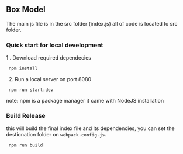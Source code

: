 ## Box Model

The main js file is in the src folder (index.js)
all of code is located to src folder.


###  Quick start for local development

1 . Download required dependecies 
```
 npm install  
```
2. Run a local server on port 8080
```
 npm run start:dev
```

note: npm is a package manager it came with NodeJS installation

### Build Release

this will build the final index file and its dependencies,
 you can set the destionation folder on `webpack.config.js`.

```
 npm run build
```
